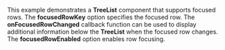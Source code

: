 This example demonstrates a&nbsp;**TreeList** component that supports focused rows. The&nbsp;**focusedRowKey** option specifies the&nbsp;focused row. The **onFocusedRowChanged** callback function can be&nbsp;used to&nbsp;display additional information below the&nbsp;**TreeList** when the&nbsp;focused row changes. The **focusedRowEnabled** option enables row focusing.